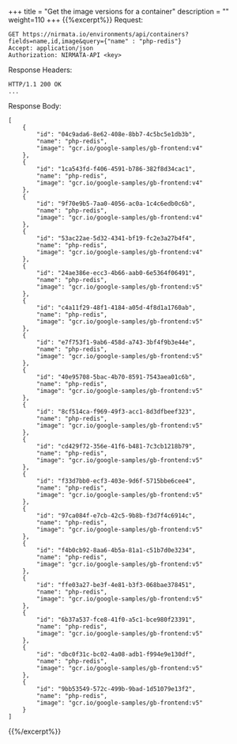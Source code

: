 +++
title = "Get the image versions for a container"
description = ""
weight=110
+++
{{%excerpt%}}
Request:

    GET https://nirmata.io/environments/api/containers?fields=name,id,image&query={"name" : "php-redis"}
    Accept: application/json
    Authorization: NIRMATA-API <key>

Response Headers:

    HTTP/1.1 200 OK
    ...

Response Body:

    [
        {
            "id": "04c9ada6-8e62-408e-8bb7-4c5bc5e1db3b",
            "name": "php-redis",
            "image": "gcr.io/google-samples/gb-frontend:v4"
        },
        {
            "id": "1ca543fd-f406-4591-b786-382f8d34cac1",
            "name": "php-redis",
            "image": "gcr.io/google-samples/gb-frontend:v4"
        },
        {
            "id": "9f70e9b5-7aa0-4056-ac0a-1c4c6edb0c6b",
            "name": "php-redis",
            "image": "gcr.io/google-samples/gb-frontend:v4"
        },
        {
            "id": "53ac22ae-5d32-4341-bf19-fc2e3a27b4f4",
            "name": "php-redis",
            "image": "gcr.io/google-samples/gb-frontend:v4"
        },
        {
            "id": "24ae386e-ecc3-4b66-aab0-6e5364f06491",
            "name": "php-redis",
            "image": "gcr.io/google-samples/gb-frontend:v5"
        },
        {
            "id": "c4a11f29-48f1-4184-a05d-4f8d1a1760ab",
            "name": "php-redis",
            "image": "gcr.io/google-samples/gb-frontend:v5"
        },
        {
            "id": "e7f753f1-9ab6-458d-a743-3bf4f9b3e44e",
            "name": "php-redis",
            "image": "gcr.io/google-samples/gb-frontend:v5"
        },
        {
            "id": "40e95708-5bac-4b70-8591-7543aea01c6b",
            "name": "php-redis",
            "image": "gcr.io/google-samples/gb-frontend:v5"
        },
        {
            "id": "8cf514ca-f969-49f3-acc1-8d3dfbeef323",
            "name": "php-redis",
            "image": "gcr.io/google-samples/gb-frontend:v5"
        },
        {
            "id": "cd429f72-356e-41f6-b481-7c3cb1218b79",
            "name": "php-redis",
            "image": "gcr.io/google-samples/gb-frontend:v5"
        },
        {
            "id": "f33d7bb0-ecf3-403e-9d6f-5715bbe6cee4",
            "name": "php-redis",
            "image": "gcr.io/google-samples/gb-frontend:v5"
        },
        {
            "id": "97ca084f-e7cb-42c5-9b8b-f3d7f4c6914c",
            "name": "php-redis",
            "image": "gcr.io/google-samples/gb-frontend:v5"
        },
        {
            "id": "f4b0cb92-8aa6-4b5a-81a1-c51b7d0e3234",
            "name": "php-redis",
            "image": "gcr.io/google-samples/gb-frontend:v5"
        },
        {
            "id": "ffe03a27-be3f-4e81-b3f3-068bae378451",
            "name": "php-redis",
            "image": "gcr.io/google-samples/gb-frontend:v5"
        },
        {
            "id": "6b37a537-fce8-41f0-a5c1-bce980f23391",
            "name": "php-redis",
            "image": "gcr.io/google-samples/gb-frontend:v5"
        },
        {
            "id": "dbc0f31c-bc02-4a08-adb1-f994e9e130df",
            "name": "php-redis",
            "image": "gcr.io/google-samples/gb-frontend:v5"
        },
        {
            "id": "9bb53549-572c-499b-9bad-1d51079e13f2",
            "name": "php-redis",
            "image": "gcr.io/google-samples/gb-frontend:v5"
        }
    ]

{{%/excerpt%}}
